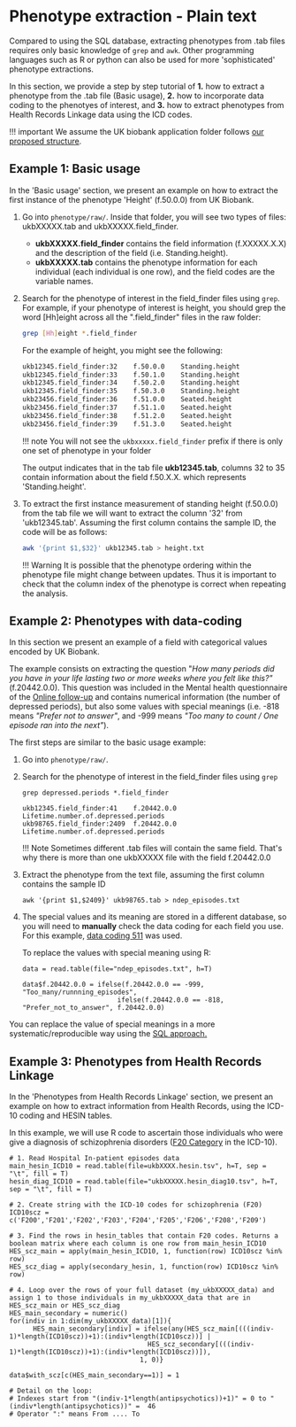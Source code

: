# Phenotype extraction - Plain text
Compared to using the SQL database, extracting phenotypes from .tab files requires only basic knowledge of `grep` and `awk`. Other programming languages such as R or python can also be used for more 'sophisticated' phenotype extractions.

In this section, we provide a step by step tutorial of **1.** how to extract a phenotype from the .tab file (Basic usage), **2.** how to incorporate data coding to the phenotyes of interest, and **3.** how to extract phenotypes from Health Records Linkage data using the ICD codes.

!!! important
    We assume the UK biobank application folder follows [our proposed structure](../../admin/master_generation/#expected-result).

## Example 1: Basic usage

In the 'Basic usage' section, we present an example on how to extract the first instance of the phenotype 'Height' (f.50.0.0) from UK Biobank.

1. Go into `phenotype/raw/`. Inside that folder, you will see two types of files: ukbXXXXX.tab and ukbXXXXX.field_finder.

	- **ukbXXXXX.field_finder** contains the field information (f.XXXXX.X.X) and the description of the field (i.e. Standing.height).
	- **ukbXXXXX.tab** contains the phenotype information for each individual (each individual is one row), and the field codes are the variable names.

2. Search for the phenotype of interest in the field_finder files using `grep`. For example, if your phenotype of interest is height, you should grep the word [Hh]eight across all the ".field_finder" files in the raw folder:

    ```bash
    grep [Hh]eight *.field_finder
    ```
    For the example of height, you might see the following: 
 
    ```bash
    ukb12345.field_finder:32	f.50.0.0	Standing.height
    ukb12345.field_finder:33	f.50.1.0	Standing.height
    ukb12345.field_finder:34	f.50.2.0	Standing.height
    ukb12345.field_finder:35	f.50.3.0	Standing.height
    ukb23456.field_finder:36	f.51.0.0	Seated.height
    ukb23456.field_finder:37	f.51.1.0	Seated.height
    ukb23456.field_finder:38	f.51.2.0	Seated.height
    ukb23456.field_finder:39	f.51.3.0	Seated.height
    ```

    !!! note 
        You will not see the `ukbxxxxx.field_finder` prefix if there is only one set of phenotype in your folder
    
    The output indicates that in the tab file **ukb12345.tab**, columns 32 to 35 contain information about the field f.50.X.X. which represents 'Standing.height'. 


3. To extract the first instance measurement of standing height (f.50.0.0) from the tab file we will want to extract the column '32' from 'ukb12345.tab'. Assuming the first column contains the sample ID, the code will be as follows:

    ```bash
    awk '{print $1,$32}' ukb12345.tab > height.txt
    ```

    !!! Warning
        It is possible that the phenotype ordering within the phenotype file might change between updates.
        Thus it is important to check that the column index of the phenotype is correct when repeating the analysis.

## Example 2: Phenotypes with data-coding

In this section we present an example of a field with categorical values encoded by UK Biobank. 

The example consists on extracting the question "*How many periods did you have in your life lasting two or more weeks where you felt like this?"* (f.20442.0.0). This question was included in the Mental health questionnaire of the [Online follow-up](https://biobank.ctsu.ox.ac.uk/crystal/label.cgi?id=100089) and contains numerical information (the number of depressed periods), but also some values with special meanings (i.e. -818 means *"Prefer not to answer"*, and -999 means *"Too many to count / One episode ran into the next"*).
 

The first steps are similar to the basic usage example:

1. Go into `phenotype/raw/`.
2. Search for the phenotype of interest in the field_finder files using `grep`

    ```
    grep depressed.periods *.field_finder 
    
    ukb12345.field_finder:41	f.20442.0.0	Lifetime.number.of.depressed.periods
    ukb98765.field_finder:2409	f.20442.0.0	Lifetime.number.of.depressed.periods
    ```

    !!! Note 
        Sometimes different .tab files will contain the same field. That's why there is more than one ukbXXXXX file with the field f.20442.0.0
	
3. Extract the phenotype from the text file, assuming the first column contains the sample ID

    ```
	awk '{print $1,$2409}' ukb98765.tab > ndep_episodes.txt
    ```

4. The special values and its meaning are stored in a different database, so you will need to **manually** check the data coding for each field you use. For this example, [data coding 511](https://biobank.ctsu.ox.ac.uk/crystal/coding.cgi?id=511) was used. 

    To replace the values with special meaning using R:

    ```
    data = read.table(file="ndep_episodes.txt", h=T)

    data$f.20442.0.0 = ifelse(f.20442.0.0 == -999, "Too_many/runnning_episodes", 
							ifelse(f.20442.0.0 == -818, "Prefer_not_to_answer", f.20442.0.0)
    ```

You can replace the value of special meanings in a more systematic/reproducible way using the [SQL approach.](./understand_sql.md) 

## Example 3: Phenotypes from Health Records Linkage 

In the 'Phenotypes from Health Records Linkage' section, we present an example on how to extract information from Health Records, using the ICD-10 coding and HESIN tables.

In this example, we will use R code to ascertain those individuals who were give a diagnosis of schizophrenia disorders ([F20 Category](https://biobank.ctsu.ox.ac.uk/crystal/field.cgi?id=41270) in the ICD-10).

    # 1. Read Hospital In-patient episodes data
    main_hesin_ICD10 = read.table(file=ukbXXXX.hesin.tsv", h=T, sep = "\t", fill = T)
    hesin_diag_ICD10 = read.table(file="ukbXXXXX.hesin_diag10.tsv", h=T, sep = "\t", fill = T)

    # 2. Create string with the ICD-10 codes for schizophrenia (F20)
    ICD10scz = c('F200','F201','F202','F203','F204','F205','F206','F208','F209')

    # 3. Find the rows in hesin_tables that contain F20 codes. Returns a boolean matrix where each column is one row from main_hesin_ICD10
    HES_scz_main = apply(main_hesin_ICD10, 1, function(row) ICD10scz %in% row)
    HES_scz_diag = apply(secondary_hesin, 1, function(row) ICD10scz %in% row)

    # 4. Loop over the rows of your full dataset (my_ukbXXXXX_data) and assign 1 to those individuals in my_ukbXXXXX_data that are in HES_scz_main or HES_scz_diag 
    HES_main_secondary = numeric()
    for(indiv in 1:dim(my_ukbXXXXX_data)[1]){
          HES_main_secondary[indiv] = ifelse(any(HES_scz_main[(((indiv-1)*length(ICD10scz))+1):(indiv*length(ICD10scz))] | 
                                       HES_scz_secondary[(((indiv-1)*length(ICD10scz))+1):(indiv*length(ICD10scz))]), 
                                     1, 0)}

    data$with_scz[c(HES_main_secondary==1)] = 1

    # Detail on the loop:
    # Indexes start from "(indiv-1*length(antipsychotics))+1)" = 0 to "(indiv*length(antipsychotics))" =  46 
    # Operator ":" means From .... To
